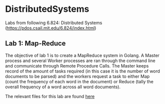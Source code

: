 # DistributedSystems
Labs from following 6.824: Distributed Systems (https://pdos.csail.mit.edu/6.824/index.html)

## Lab 1: Map-Reduce

The objective of lab 1 is to create a MapReduce system in Golang. A Master process and several Worker processes are ran through the command line and communicate through Remote Procedure Calls. The Master keeps record of the amount of tasks required (in this case it is the number of word documents to be parsed) and the workers request a task to either Map (count the frequency of each word in the document) or Reduce (tally the overall frequency of a word across all word documents). 

The relevant files for this lab are found [here](src/mr)

